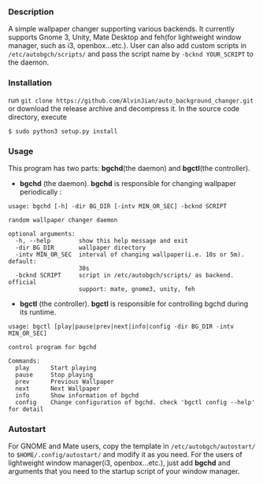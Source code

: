 ### Description
A simple wallpaper changer supporting various backends. It currently supports Gnome 3, Unity, Mate Desktop and feh(for lightweight window manager, such as i3, openbox...etc.). User can also add custom scripts in ```/etc/autobgch/scripts/``` and pass the script name by ```-bcknd YOUR_SCRIPT``` to the daemon.
### Installation
run ```git clone https://github.com/AlvinJian/auto_background_changer.git``` or download the release archive and decompress it. In the source code directory, execute
```
$ sudo python3 setup.py install
```
### Usage
This program has two parts: <b>bgchd</b>(the daemon) and <b>bgctl</b>(the controller).

* <b>bgchd</b> (the daemon). <b>bgchd</b> is responsible for changing wallpaper periodically :
```
usage: bgchd [-h] -dir BG_DIR [-intv MIN_OR_SEC] -bcknd SCRIPT

random wallpaper changer daemon

optional arguments:
  -h, --help        show this help message and exit
  -dir BG_DIR       wallpaper directory
  -intv MIN_OR_SEC  interval of changing wallpaper(i.e. 10s or 5m). default:
                    30s
  -bcknd SCRIPT     script in /etc/autobgch/scripts/ as backend. official
                    support: mate, gnome3, unity, feh
```

* <b>bgctl</b> (the controller). <b>bgctl</b> is responsible for controlling bgchd during its runtime.
```
usage: bgctl [play|pause|prev|next|info|config -dir BG_DIR -intv MIN_OR_SEC]

control program for bgchd

Commands:
  play      Start playing
  pause     Stop playing
  prev      Previous Wallpaper
  next      Next Wallpaper
  info      Show information of bgchd
  config    Change configuration of bgchd. check 'bgctl config --help' for detail
```
### Autostart
For GNOME and Mate users, copy the template in ```/etc/autobgch/autostart/``` to ```$HOME/.config/autostart/``` and modify it as you need. For the users of lightweight window manager(i3, openbox...etc.), just add <b>bgchd</b> and arguments that you need to the startup script of your window manager.
